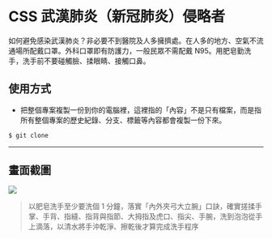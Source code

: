 # CSS 武漢肺炎（新冠肺炎）侵略者

如何避免感染武漢肺炎？非必要不到醫院及人多擁擠處。在人多的地方、空氣不流通場所配戴口罩。外科口罩即有防護力，一般民眾不需配戴 N95。用肥皂勤洗手，洗手前不要碰觸臉、揉眼睛、接觸口鼻。

## 使用方式
- 把整個專案複製一份到你的電腦裡，這裡指的「內容」不是只有檔案，而是指所有整個專案的歷史紀錄、分支、標籤等內容都會複製一份下來。
```sh
$ git clone
```

----

## 畫面截圖
![](https://i.imgur.com/Y1G1FrK.gif)
> 以肥皂洗手至少要洗個 1 分鐘，落實「內外夾弓大立腕」口訣，確實搓揉手掌、手背、指縫、指背與指節、大拇指及虎口、指尖、手腕，洗到泡泡從手上滴落，以清水將手沖乾淨、擦乾後才算完成洗手程序